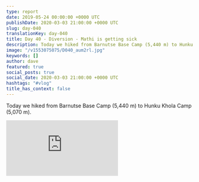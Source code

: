 ```yaml
---
type: report
date: 2019-05-24 00:00:00 +0000 UTC
publishDate: 2020-03-03 21:00:00 +0000 UTC
slug: day-040
translationKey: day-040
title: Day 40 - Diversion - Mathi is getting sick
description: Today we hiked from Barnutse Base Camp (5,440 m) to Hunku Khola Camp (5,070 m).
image: "/v1553075075/D040_aum2rl.jpg"
keywords: []
author: dave
featured: true
social_posts: true
social_date: 2020-03-03 21:00:00 +0000 UTC
hashtags: "#vlog"
title_has_context: false
---
```


Today we hiked from Barnutse Base Camp (5,440 m) to Hunku Khola Camp (5,070 m).

<iframe src="https://www.youtube.com/embed/NyFhlsCLiVo" frameborder="0" allow="accelerometer; autoplay; encrypted-media; gyroscope; picture-in-picture" allowfullscreen></iframe>

